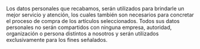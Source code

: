 Los datos personales que recabamos, serán utilizados para brindarle un mejor servicio y atención, los cuales también son necesarios para concretar el proceso de compra de los artículos seleccionados. Todos sus datos personales no serán compartidos con ninguna empresa, autoridad, organización o persona distintos a nosotros y serán utilizados exclusivamente para los fines señalados.
